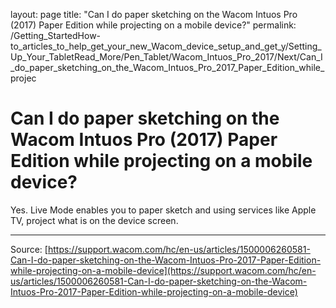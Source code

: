 layout: page
title: "Can I do paper sketching on the Wacom Intuos Pro (2017) Paper Edition while projecting on a mobile device?"
permalink: /Getting_StartedHow-to_articles_to_help_get_your_new_Wacom_device_setup_and_get_y/Setting_Up_Your_TabletRead_More/Pen_Tablet/Wacom_Intuos_Pro_2017/Next/Can_I_do_paper_sketching_on_the_Wacom_Intuos_Pro_2017_Paper_Edition_while_projec

# Can I do paper sketching on the Wacom Intuos Pro (2017) Paper Edition while projecting on a mobile device?

Yes. Live Mode enables you to paper sketch and using services like Apple TV, project what is on the device screen.

---
Source: [https://support.wacom.com/hc/en-us/articles/1500006260581-Can-I-do-paper-sketching-on-the-Wacom-Intuos-Pro-2017-Paper-Edition-while-projecting-on-a-mobile-device](https://support.wacom.com/hc/en-us/articles/1500006260581-Can-I-do-paper-sketching-on-the-Wacom-Intuos-Pro-2017-Paper-Edition-while-projecting-on-a-mobile-device)
